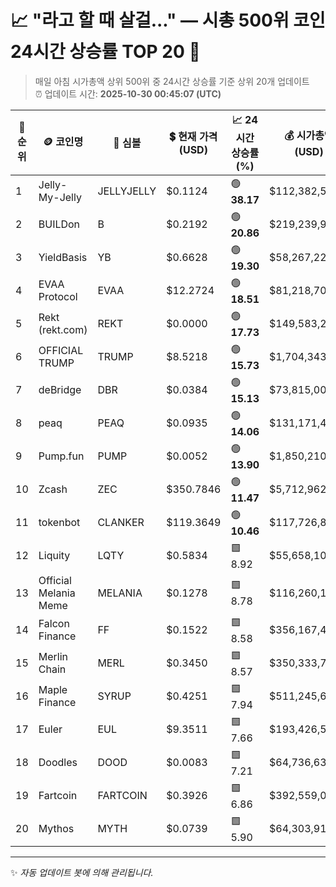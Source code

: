 
# 📈 "라고 할 때 살걸..." — 시총 500위 코인 24시간 상승률 TOP 20 🚀

> 매일 아침 시가총액 상위 500위 중 24시간 상승률 기준 상위 20개 업데이트  
> ⏰ 업데이트 시간: **2025-10-30 00:45:07 (UTC)**

| 🔢 순위 | 🪙 코인명 | 🔣 심볼 | 💲 현재 가격 (USD) | 📈 24시간 상승률 (%) | 💰 시가총액 (USD) | 🔄 24시간 거래량 (USD) | 🔢 유통 공급량 |
|--------|----------|--------|-------------------|--------------------|--------------------|-----------------------|-------------------|
| 1 | Jelly-My-Jelly | JELLYJELLY | $0.1124 | 🟢 **38.17** | $112,382,586 | $29,215,297 | 999,999,099 |
| 2 | BUILDon | B | $0.2192 | 🟢 **20.86** | $219,239,922 | $15,499,096 | 1,000,000,000 |
| 3 | YieldBasis | YB | $0.6628 | 🟢 **19.30** | $58,267,229 | $168,361,100 | 87,916,667 |
| 4 | EVAA Protocol | EVAA | $12.2724 | 🟢 **18.51** | $81,218,707 | $123,029,151 | 6,617,972 |
| 5 | Rekt (rekt.com) | REKT | $0.0000 | 🟢 **17.73** | $149,583,219 | $10,699,876 | 279,035,991,300,915 |
| 6 | OFFICIAL TRUMP | TRUMP | $8.5218 | 🟢 **15.73** | $1,704,343,749 | $2,534,249,712 | 199,999,241 |
| 7 | deBridge | DBR | $0.0384 | 🟢 **15.13** | $73,815,005 | $53,903,874 | 1,924,684,519 |
| 8 | peaq | PEAQ | $0.0935 | 🟢 **14.06** | $131,171,449 | $27,113,895 | 1,402,420,135 |
| 9 | Pump.fun | PUMP | $0.0052 | 🟢 **13.90** | $1,850,210,440 | $528,202,336 | 354,000,000,000 |
| 10 | Zcash | ZEC | $350.7846 | 🟢 **11.47** | $5,712,962,446 | $663,980,027 | 16,286,239 |
| 11 | tokenbot | CLANKER | $119.3649 | 🟢 **10.46** | $117,726,873 | $92,043,355 | 986,277 |
| 12 | Liquity | LQTY | $0.5834 | 🟩 8.92 | $55,658,105 | $28,452,762 | 95,398,144 |
| 13 | Official Melania Meme | MELANIA | $0.1278 | 🟩 8.78 | $116,260,100 | $28,429,562 | 909,996,962 |
| 14 | Falcon Finance | FF | $0.1522 | 🟩 8.58 | $356,167,428 | $89,145,672 | 2,340,000,000 |
| 15 | Merlin Chain | MERL | $0.3450 | 🟩 8.57 | $350,333,714 | $2,037,990,558 | 1,015,468,133 |
| 16 | Maple Finance | SYRUP | $0.4251 | 🟩 7.94 | $511,245,648 | $61,426,395 | 1,202,783,581 |
| 17 | Euler | EUL | $9.3511 | 🟩 7.66 | $193,426,595 | $703,124,060 | 20,684,826 |
| 18 | Doodles | DOOD | $0.0083 | 🟩 7.21 | $64,736,636 | $358,599,889 | 7,800,000,000 |
| 19 | Fartcoin | FARTCOIN | $0.3926 | 🟩 6.86 | $392,559,004 | $121,107,809 | 999,998,256 |
| 20 | Mythos | MYTH | $0.0739 | 🟩 5.90 | $64,303,916 | $238,259 | 869,896,189 |

---

✨ *자동 업데이트 봇에 의해 관리됩니다.*
